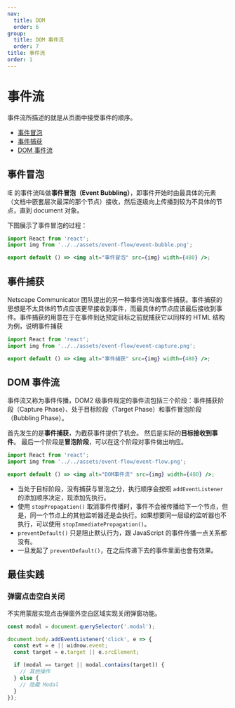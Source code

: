 ```yaml
---
nav:
  title: DOM
  order: 6
group:
  title: DOM 事件流
  order: 7
title: 事件流
order: 1
---
```


# 事件流

事件流所描述的就是从页面中接受事件的顺序。

- [事件冒泡](#事件冒泡)
- [事件捕获](#事件捕获)
- [DOM 事件流](#DOM事件流)

## 事件冒泡

IE 的事件流叫做**事件冒泡（Event Bubbling）**，即事件开始时由最具体的元素（文档中嵌套层次最深的那个节点）接收，然后逐级向上传播到较为不具体的节点，直到 document 对象。

下图展示了事件冒泡的过程：

```jsx | inline
import React from 'react';
import img from '../../assets/event-flow/event-bubble.png';

export default () => <img alt="事件冒泡" src={img} width={480} />;
```

## 事件捕获

Netscape Communicator 团队提出的另一种事件流叫做事件捕获。事件捕获的思想是不太具体的节点应该更早接收到事件，而最具体的节点应该最后接收到事件。事件捕获的用意在于在事件到达预定目标之前就捕获它以同样的 HTML 结构为例，说明事件捕获

```jsx | inline
import React from 'react';
import img from '../../assets/event-flow/event-capture.png';

export default () => <img alt="事件捕获" src={img} width={480} />;
```

## DOM 事件流

事件流又称为事件传播，DOM2 级事件规定的事件流包括三个阶段：事件捕获阶段（Capture Phase）、处于目标阶段（Target Phase）和事件冒泡阶段（Bubbling Phase）。

首先发生的是**事件捕获**，为截获事件提供了机会。 然后是实际的**目标接收到事件**。 最后一个阶段是**冒泡阶段**，可以在这个阶段对事件做出响应。

```jsx | inline
import React from 'react';
import img from '../../assets/event-flow/event-flow.png';

export default () => <img alt="DOM事件流" src={img} width={480} />;
```

- 当处于目标阶段，没有捕获与冒泡之分，执行顺序会按照 `addEventListener` 的添加顺序决定，现添加先执行。
- 使用 `stopPropagation()` 取消事件传播时，事件不会被传播给下一个节点，但是，同一个节点上的其他监听器还是会执行。如果想要同一层级的监听器也不执行，可以使用 `stopImmediatePropagation()`。
- `preventDefault()` 只是阻止默认行为，跟 JavaScript 的事件传播一点关系都没有。
- 一旦发起了 `preventDefault()`，在之后传递下去的事件里面也會有效果。

## 最佳实践

### 弹窗点击空白关闭

不实用蒙层实现点击弹窗外空白区域实现关闭弹窗功能。

```js
const modal = document.querySelector('.modal');

document.body.addEventListener('click', e => {
  const evt = e || widnow.event;
  const target = e.target || e.srcElement;

  if (modal == target || modal.contains(target)) {
    // 其他操作
  } else {
    // 隐藏 Modal
  }
});
```
